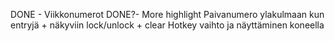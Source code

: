 DONE - Viikkonumerot
DONE?- More highlight
Paivanumero ylakulmaan kun entryjä + näkyviin lock/unlock + clear
Hotkey vaihto ja näyttäminen koneella
